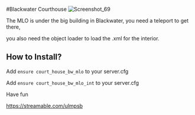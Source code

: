 #Blackwater Courthouse
![Screenshot_69](https://user-images.githubusercontent.com/101003021/176583031-e0ca35b7-1555-4875-b353-7cba8f246470.png)

The MLO is under the big building in Blackwater, you need a teleport to get there,

you also need the object loader to load the .xml for the interior.

## How to Install?
Add `ensure court_house_bw_mlo`     to your server.cfg

Add `ensure court_house_bw_mlo_int` to your server.cfg

Have fun

https://streamable.com/ulmpsb
